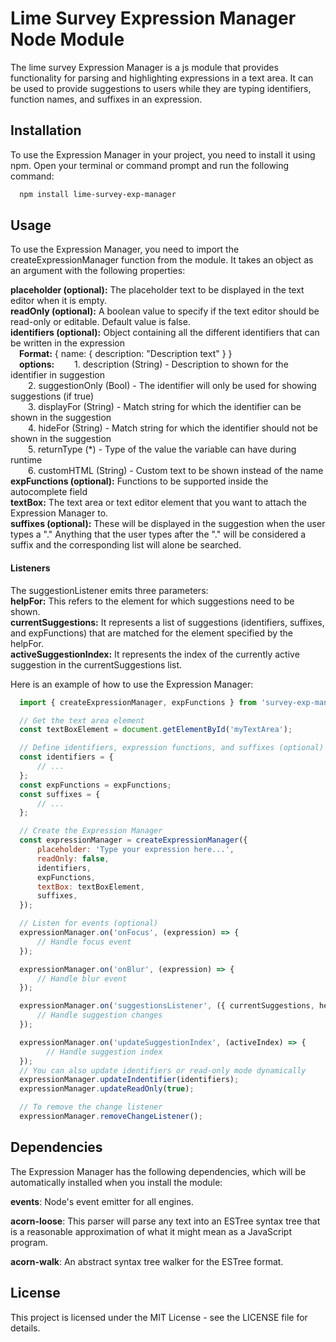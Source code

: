# Lime Survey Expression Manager Node Module
The lime survey Expression Manager is a js module that provides functionality for parsing and highlighting expressions in a text area. It can be used to provide suggestions to users while they are typing identifiers, function names, and suffixes in an expression.

## Installation
  To use the Expression Manager in your project, you need to install it using npm. Open your terminal or command prompt and run the following command:
```bash
  npm install lime-survey-exp-manager
```

## Usage
  To use the Expression Manager, you need to import the createExpressionManager function from the module. It takes an object as an argument with the following properties:

  **placeholder (optional):** The placeholder text to be displayed in the text editor when it is empty.  
  **readOnly (optional):** A boolean value to specify if the text editor should be read-only or editable. Default value is false.  
  **identifiers (optional):** Object containing all the different identifiers that can be written in the expression  
    &emsp;**Format:** { name: { description: "Description text" } }  
    &emsp;**options:**
        &emsp;&emsp;1. description (String) - Description to shown for the identifier in suggestion  
        &emsp;&emsp;2. suggestionOnly (Bool) - The identifier will only be used for showing suggestions (if true)  
        &emsp;&emsp;3. displayFor (String) - Match string for which the identifier can be shown in the suggestion  
        &emsp;&emsp;4. hideFor (String) - Match string for which the identifier should not be shown in the suggestion  
        &emsp;&emsp;5. returnType (*) - Type of the value the variable can have during runtime  
        &emsp;&emsp;6. customHTML (String) - Custom text to be shown instead of the name   
  **expFunctions (optional):** Functions to be supported inside the autocomplete field  
  **textBox:** The text area or text editor element that you want to attach the Expression Manager to.  
  **suffixes (optional):** These will be displayed in the suggestion when the user types a "."
      Anything that the user types after the "." will be considered a suffix and the corresponding list 
      will alone be searched.  
#### Listeners
  The suggestionListener emits three parameters:  
  **helpFor:** This refers to the element for which suggestions need to be shown.  
  **currentSuggestions:** It represents a list of suggestions (identifiers, suffixes, and expFunctions) that are matched for the element specified by the helpFor.  
  **activeSuggestionIndex:** It represents the index of the currently active suggestion in the currentSuggestions list.

Here is an example of how to use the Expression Manager:
```javascript
  import { createExpressionManager, expFunctions } from 'survey-exp-manager';

  // Get the text area element
  const textBoxElement = document.getElementById('myTextArea');

  // Define identifiers, expression functions, and suffixes (optional)
  const identifiers = { 
      // ... 
  };
  const expFunctions = expFunctions;
  const suffixes = {
      // ...
  };

  // Create the Expression Manager
  const expressionManager = createExpressionManager({
      placeholder: 'Type your expression here...',
      readOnly: false,
      identifiers,
      expFunctions,
      textBox: textBoxElement,
      suffixes,
  });

  // Listen for events (optional)
  expressionManager.on('onFocus', (expression) => {
      // Handle focus event
  });

  expressionManager.on('onBlur', (expression) => {
      // Handle blur event
  });

  expressionManager.on('suggestionsListener', ({ currentSuggestions, helpFor, activeSuggestionIndex }) => {
      // Handle suggestion changes
  });

  expressionManager.on('updateSuggestionIndex', (activeIndex) => {
        // Handle suggestion index
  });
  // You can also update identifiers or read-only mode dynamically
  expressionManager.updateIndentifier(identifiers);
  expressionManager.updateReadOnly(true);

  // To remove the change listener
  expressionManager.removeChangeListener();
  ```
## Dependencies
  The Expression Manager has the following dependencies, which will be automatically installed when you install the module:

  **events**: Node's event emitter for all engines.

  **acorn-loose**: This parser will parse any text into an ESTree syntax tree that is a reasonable approximation of what it might mean as a JavaScript program.

  **acorn-walk**: An abstract syntax tree walker for the ESTree format.

## License
  This project is licensed under the MIT License - see the LICENSE file for details.
